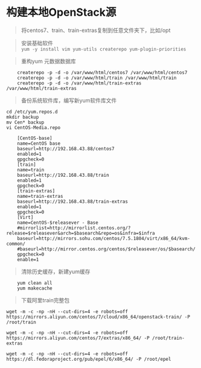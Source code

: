 # 构建本地OpenStack源

> 将centos7、train、train-extras复制到任意文件夹下，比如/opt

> 安装基础软件   
`yum -y install vim yum-utils createrepo yum-plugin-priorities` 

> 重构yum 元数据数据库
```
	createrepo -p -d -o /var/www/html/centos7 /var/www/html/centos7
	createrepo -p -d -o /var/www/html/train /var/www/html/train
	createrepo -p -d -o /var/www/html/train-extras /var/www/html/train-extras
```

> 备份系统软件库，编写新yum软件库文件
```
cd /etc/yum.repos.d
mkdir backup
mv Cen* backup
vi CentOS-Media.repo

	[CentOS-base]
	name=CentOS base 
	baseurl=http://192.168.43.88/centos7
	enabled=1
	gpgcheck=0
	[train]
	name=train
	baseurl=http://192.168.43.88/train
	enabled=1
	gpgcheck=0
	[train-extras]
	name=train-extras
	baseurl=http://192.168.43.88/train-extras
	enabled=1
	gpgcheck=0
	[Virt]
	name=CentOS-$releasever - Base
	#mirrorlist=http://mirrorlist.centos.org/?release=$releasever&arch=$basearch&repo=os&infra=$infra
	baseurl=http://mirrors.sohu.com/centos/7.5.1804/virt/x86_64/kvm-common/
	#baseurl=http://mirror.centos.org/centos/$releasever/os/$basearch/
	gpgcheck=0
	enable=1
```

> 清除历史缓存，新建yum缓存
```
	yum clean all
	yum makecache
```


>下载阿里train完整包
```
wget -m -c -np -nH --cut-dirs=4 -e robots=off https://mirrors.aliyun.com/centos/7/cloud/x86_64/openstack-train/ -P /root/train

wget -m -c -np -nH --cut-dirs=4 -e robots=off https://mirrors.aliyun.com/centos/7/extras/x86_64/ -P /root/train-extras

wget -m -c -np -nH --cut-dirs=4 -e robots=off https://dl.fedoraproject.org/pub/epel/6/x86_64/ -P /root/epel
```
















